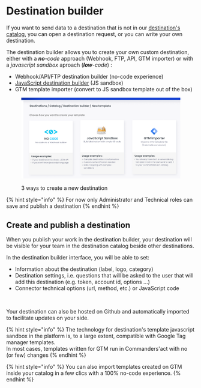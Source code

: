 # Destination builder

If you want to send data to a destination that is not in our [destination's catalog](../destinations-catalog/), you can open a destination request, or you can write your own destination.

The destination builder allows you to create your own custom destination, either with a _**no**-code_ approach (Webhook, FTP, API, GTM importer) or with a _javascript sandbox_ aproach (_**low**-code_) :

* Webhook/API/FTP destination builder (no-code experience)
* [JavaScript destination builder](javascript-destination-builder/) (JS sandbox)
* GTM template importer (convert to JS sandbox template out of the box)

<figure><img src="../../../.gitbook/assets/image (21).png" alt=""><figcaption><p>3 ways to create a new destination</p></figcaption></figure>

{% hint style="info" %}
For now only Administrator and Technical roles can save and publish a destination
{% endhint %}

## Create and publish a destination

When you publish your work in the destination builder, your destination will be visible for your team in the destination catalog beside other destinations.

In the destination builder interface, you will be able to set:

* Information about the destination (label, logo, category)
* Destination settings, i.e. questions that will be asked to the user that will add this destination (e.g. token, account id, options ...)
* Connector technical options (url, method, etc.) or JavaScript code

<figure><img src="../../../.gitbook/assets/Capture d’écran 2023-02-21 à 15.03.31.png" alt=""><figcaption></figcaption></figure>

Your destination can also be hosted on Github and automatically imported to facilitate updates on your side.

{% hint style="info" %}
The technology for destination's template javascript sandbox in the platform is, to a large extent, compatible with Google Tag manager templates. \
In most cases, templates written for GTM run in Commanders'act with no (or few) changes
{% endhint %}

{% hint style="info" %}
You can also import templates created on GTM inside your catalog in a few clics with a 100% no-code experience.
{% endhint %}

